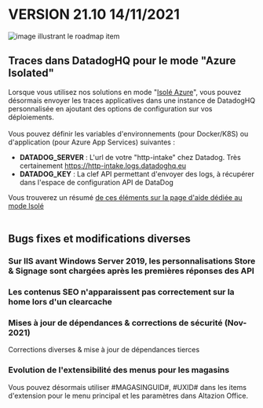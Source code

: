 <div class='releaseNotesVersion'>
<div class='titreEtDate'><h1>VERSION 21.10 <span class='date-release'>14/11/2021</span></h1></div>
<div class='releasesImportantes'>
<!-- item 15571 -->
<div class='roadmapItem'>
<div class='image'><img src='' alt='image illustrant le roadmap item' /></div>
<div class='titre'><h2>Traces dans DatadogHQ pour le mode "Azure Isolated"</h2></div>
<div class='description'><div><div style="box-sizing:border-box;">Lorsque vous utilisez nos solutions en mode &quot;<a href="https://aide.altazion.com/fr-fr/administration/onpremise/isolated/deploiement-azure.html" style="box-sizing:border-box;text-decoration:underline;cursor:pointer;">Isolé Azure</a>&quot;, vous pouvez désormais envoyer les traces applicatives dans une instance de DatadogHQ personnalisée en ajoutant des options de configuration sur vos déploiements. </div><div style="box-sizing:border-box;"><br> </div><div style="box-sizing:border-box;">Vous pouvez définir les variables d'environnements (pour Docker/K8S) ou d'application (pour Azure App Services) suivantes : </div><div style="box-sizing:border-box;"><ul><li><b>DATADOG_SERVER</b> : L'url de votre &quot;http-intake&quot; chez Datadog. Très certainement <a href="https://http-intake.logs.datadoghq.eu">https://http-intake.logs.datadoghq.eu</a> </li><li><b>DATADOG_KEY</b> : La clef API permettant d'envoyer des logs, à récupérer dans l'espace de configuration API de DataDog </li> </ul> </div><div style="box-sizing:border-box;">Vous trouverez un résumé<span>&nbsp;</span><a href="https://aide.altazion.com/fr-fr/administration/onpremise/isolated/deploiement-azure.html" style="box-sizing:border-box;text-decoration:underline;cursor:pointer;">de ces éléments sur la page d'aide dédiée au mode Isolé</a> </div><br> </div></div>
</div>
</div>
<h2>Bugs fixes et modifications diverses</h2>
<div class='bugsEtMod'>
<div class='correctionsOuMod'>
<div class='titre'><h3>Sur IIS avant Windows Server 2019, les personnalisations Store & Signage sont chargées après les premières réponses des API</h3></div>
</div>
<div class='correctionsOuMod'>
<div class='titre'><h3>Les contenus SEO n'apparaissent pas correctement sur la home lors d'un clearcache</h3></div>
</div>
<div class='correctionsOuMod'>
<div class='titre'><h3>Mises à jour de dépendances & corrections de sécurité (Nov-2021)</h3></div>
<div class='description'><div>Corrections diverses &amp; mise à jour de dépendances tierces </div></div>
</div>
<div class='correctionsOuMod'>
<div class='titre'><h3>Evolution de l'extensibilité des menus pour les magasins</h3></div>
<div class='description'><div>Vous pouvez désormais utiliser #MAGASINGUID#, #UXID# dans les items d'extension pour le menu principal et les paramètres dans Altazion Office. </div></div>
</div>
</div>
</div>

